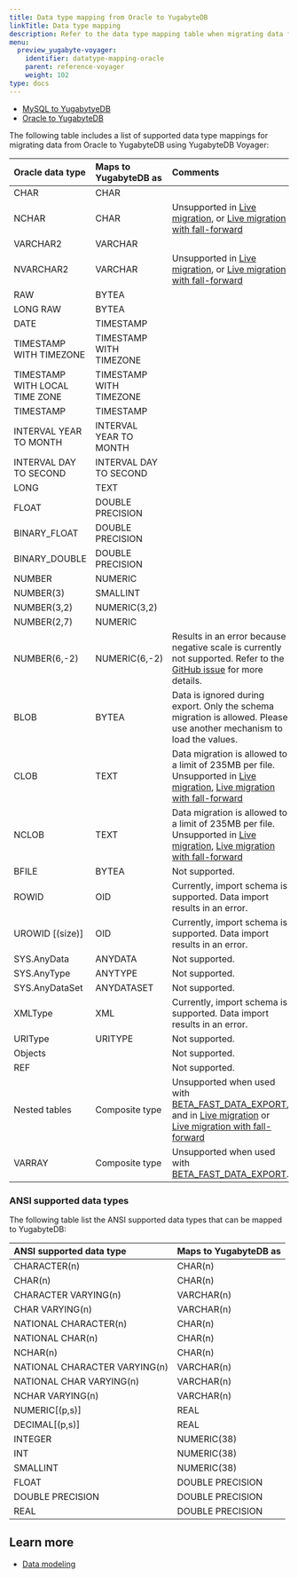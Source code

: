 ```yaml
---
title: Data type mapping from Oracle to YugabyteDB
linkTitle: Data type mapping
description: Refer to the data type mapping table when migrating data from Oracle to YugabyteDB using YugabyteDB Voyager.
menu:
  preview_yugabyte-voyager:
    identifier: datatype-mapping-oracle
    parent: reference-voyager
    weight: 102
type: docs
---
```


<ul class="nav nav-tabs-alt nav-tabs-yb">
  <li>
    <a href="../datatype-mapping-mysql/" class="nav-link">
      MySQL to YugabytyeDB
    </a>
  </li>
  <li class="active">
    <a href="../datatype-mapping-oracle/" class="nav-link">
      Oracle to YugabyteDB
    </a>
  </li>
</ul>

The following table includes a list of supported data type mappings for migrating data from Oracle to YugabyteDB using YugabyteDB Voyager:

| Oracle data type | Maps to YugabyteDB as | Comments |
| :--------------- | :------------------- | :------- |
| CHAR | CHAR |
| NCHAR | CHAR | Unsupported in [Live migration](../../migrate/live-migrate/), or [Live migration with fall-forward](../../migrate/live-fall-forward/) |
| VARCHAR2 | VARCHAR |
| NVARCHAR2 | VARCHAR | Unsupported in [Live migration](../../migrate/live-migrate/), or [Live migration with fall-forward](../../migrate/live-fall-forward/) |
| RAW | BYTEA |
| LONG RAW | BYTEA |
| DATE | TIMESTAMP |
| TIMESTAMP WITH TIMEZONE | TIMESTAMP WITH TIMEZONE |
| TIMESTAMP WITH LOCAL TIME ZONE | TIMESTAMP WITH TIMEZONE |
| TIMESTAMP | TIMESTAMP |
| INTERVAL YEAR TO MONTH | INTERVAL YEAR TO MONTH |
| INTERVAL DAY TO SECOND | INTERVAL DAY TO SECOND |
| LONG | TEXT |
| FLOAT | DOUBLE PRECISION |
| BINARY_FLOAT | DOUBLE PRECISION |
| BINARY_DOUBLE | DOUBLE PRECISION |
| NUMBER | NUMERIC |
| NUMBER(3) | SMALLINT |
| NUMBER(3,2) | NUMERIC(3,2) |
| NUMBER(2,7) | NUMERIC |
| NUMBER(6,-2) | NUMERIC(6,-2) | Results in an error because negative scale is currently not supported. Refer to the [GitHub issue](https://github.com/yugabyte/yb-voyager/issues/779) for more details.
| BLOB | BYTEA | Data is ignored during export. Only the schema migration is allowed. Please use another mechanism to load the values. |
| CLOB | TEXT | Data migration is allowed to a limit of 235MB per file. Unsupported in [Live migration](../../migrate/live-migrate/), [Live migration with fall-forward](../../migrate/live-fall-forward/) |
| NCLOB | TEXT | Data migration is allowed to a limit of 235MB per file. Unsupported in [Live migration](../../migrate/live-migrate/), [Live migration with fall-forward](../../migrate/live-fall-forward/) |
| BFILE | BYTEA | Not supported. |
| ROWID | OID | Currently, import schema is supported. Data import results in an error. |
| UROWID [(size)] | OID | Currently, import schema is supported. Data import results in an error. |
| SYS.AnyData | ANYDATA | Not supported. |
| SYS.AnyType | ANYTYPE | Not supported. |
| SYS.AnyDataSet | ANYDATASET | Not supported. |
| XMLType | XML | Currently, import schema is supported. Data import results in an error. |
| URIType | URITYPE | Not supported. |
| Objects | | Not supported. |
| REF | | Not supported. |
| Nested tables | Composite type |  Unsupported when used with [BETA_FAST_DATA_EXPORT](../../migrate/migrate-steps/#accelerate-data-export-for-mysql-and-oracle), and in [Live migration](../../migrate/live-migrate/) or [Live migration with fall-forward](../../migrate/live-fall-forward/)|
| VARRAY | Composite type |  Unsupported when used with [BETA_FAST_DATA_EXPORT](../../migrate/migrate-steps/#accelerate-data-export-for-mysql-and-oracle). |

### ANSI supported data types

The following table list the ANSI supported data types that can be mapped to YugabyteDB:

| ANSI supported data type | Maps to YugabyteDB as |
| :----------------------- | :------------------- |
| CHARACTER(n) | CHAR(n) |
| CHAR(n) | CHAR(n) |
| CHARACTER VARYING(n) | VARCHAR(n) |
| CHAR VARYING(n) | VARCHAR(n) |
| NATIONAL CHARACTER(n) | CHAR(n) |
| NATIONAL CHAR(n) | CHAR(n) |
| NCHAR(n) | CHAR(n) |
| NATIONAL CHARACTER VARYING(n) | VARCHAR(n) |
| NATIONAL CHAR VARYING(n) | VARCHAR(n) |
| NCHAR VARYING(n) | VARCHAR(n) |
| NUMERIC[(p,s)] | REAL |
| DECIMAL[(p,s)] | REAL |
| INTEGER | NUMERIC(38) |
| INT | NUMERIC(38) |
| SMALLINT | NUMERIC(38) |
| FLOAT | DOUBLE PRECISION |
| DOUBLE PRECISION | DOUBLE PRECISION |
| REAL | DOUBLE PRECISION |

## Learn more

- [Data modeling](../../../develop/data-modeling/)
